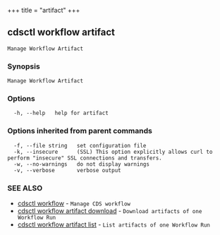 +++
title = "artifact"
+++
## cdsctl workflow artifact

`Manage Workflow Artifact`

### Synopsis

`Manage Workflow Artifact`

### Options

```
  -h, --help   help for artifact
```

### Options inherited from parent commands

```
  -f, --file string   set configuration file
  -k, --insecure      (SSL) This option explicitly allows curl to perform "insecure" SSL connections and transfers.
  -w, --no-warnings   do not display warnings
  -v, --verbose       verbose output
```

### SEE ALSO

* [cdsctl workflow](/cli/cdsctl/workflow/)	 - `Manage CDS workflow`
* [cdsctl workflow artifact download](/cli/cdsctl/workflow/artifact/download/)	 - `Download artifacts of one Workflow Run`
* [cdsctl workflow artifact list](/cli/cdsctl/workflow/artifact/list/)	 - `List artifacts of one Workflow Run`

